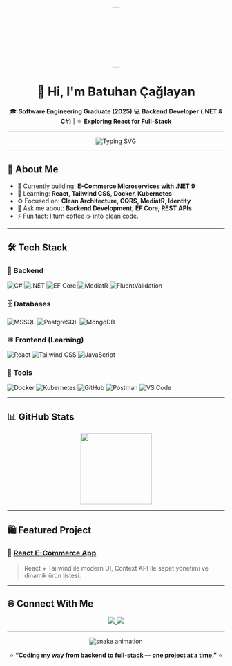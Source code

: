<p align="center">
  <img src="https://avatars.githubusercontent.com/u/00000000?v=4" width="140" style="border-radius:50%;" />
</p>

<h1 align="center">👋 Hi, I'm Batuhan Çağlayan</h1>

<p align="center">
  🎓 <b>Software Engineering Graduate (2025)</b>  
  💻 <b>Backend Developer (.NET & C#)</b> | ⚛️ <b>Exploring React for Full-Stack</b>  
</p>

---

<p align="center">
  <img src="https://readme-typing-svg.herokuapp.com?font=Fira+Code&pause=1000&color=000000&center=true&vCenter=true&width=850&lines=Backend+Developer+focused+on+.NET+%26+Clean+Architecture;Currently+learning+React+%26+Tailwind+CSS;Building+E-Commerce+Microservices+with+.NET+9;Lifelong+Learner+%F0%9F%94%A5" alt="Typing SVG" />
</p>




---

## 🧠 About Me

- 🔭 Currently building: <b>E-Commerce Microservices with .NET 9</b>  
- 🌱 Learning: <b>React, Tailwind CSS, Docker, Kubernetes</b>  
- ⚙️ Focused on: <b>Clean Architecture, CQRS, MediatR, Identity</b>  
- 💬 Ask me about: <b>Backend Development, EF Core, REST APIs</b>  
- ⚡ Fun fact: I turn coffee ☕ into clean code.

---

## 🛠️ Tech Stack

### 🧩 Backend
![C#](https://img.shields.io/badge/C%23-000000?style=for-the-badge&logo=csharp&logoColor=39FF14)
![.NET](https://img.shields.io/badge/.NET-000000?style=for-the-badge&logo=dotnet&logoColor=8A2BE2)
![EF Core](https://img.shields.io/badge/Entity%20Framework-000000?style=for-the-badge&logo=dotnet&logoColor=00FFFF)
![MediatR](https://img.shields.io/badge/MediatR-000000?style=for-the-badge&logo=nuget&logoColor=39FF14)
![FluentValidation](https://img.shields.io/badge/FluentValidation-000000?style=for-the-badge&logo=dotnet&logoColor=8A2BE2)

### 🗄 Databases
![MSSQL](https://img.shields.io/badge/MSSQL-000000?style=for-the-badge&logo=microsoftsqlserver&logoColor=FF073A)
![PostgreSQL](https://img.shields.io/badge/PostgreSQL-000000?style=for-the-badge&logo=postgresql&logoColor=00FFFF)
![MongoDB](https://img.shields.io/badge/MongoDB-000000?style=for-the-badge&logo=mongodb&logoColor=39FF14)

### ⚛️ Frontend (Learning)
![React](https://img.shields.io/badge/React-000000?style=for-the-badge&logo=react&logoColor=61DAFB)
![Tailwind CSS](https://img.shields.io/badge/TailwindCSS-000000?style=for-the-badge&logo=tailwindcss&logoColor=38BDF8)
![JavaScript](https://img.shields.io/badge/JavaScript-000000?style=for-the-badge&logo=javascript&logoColor=F7DF1E)

### 🧰 Tools
![Docker](https://img.shields.io/badge/Docker-000000?style=for-the-badge&logo=docker&logoColor=2496ED)
![Kubernetes](https://img.shields.io/badge/Kubernetes-000000?style=for-the-badge&logo=kubernetes&logoColor=326CE5)
![GitHub](https://img.shields.io/badge/GitHub-000000?style=for-the-badge&logo=github&logoColor=8A2BE2)
![Postman](https://img.shields.io/badge/Postman-000000?style=for-the-badge&logo=postman&logoColor=FF6C37)
![VS Code](https://img.shields.io/badge/VS%20Code-000000?style=for-the-badge&logo=visualstudiocode&logoColor=007ACC)

---

## 📊 GitHub Stats

<p align="center">
 
  <img src="https://github-readme-stats.vercel.app/api/top-langs/?username=batucglyn&layout=compact&theme=radical&bg_color=000000&title_color=39FF14&text_color=ffffff" height="165"/>
</p>

---

## 🛍 Featured Project  
### 🛒 [React E-Commerce App](https://github.com/batucglyn/react-ecommerce)
> React + Tailwind ile modern UI, Context API ile sepet yönetimi ve dinamik ürün listesi.  

---

## 🌐 Connect With Me  

<p align="center">
  <a href="https://www.linkedin.com/in/kbatuhancaglayan">
    <img src="https://img.shields.io/badge/LinkedIn-000000?style=for-the-badge&logo=linkedin&logoColor=39FF14"/>
  </a>
  <a href="https://github.com/batucglyn">
    <img src="https://img.shields.io/badge/GitHub-000000?style=for-the-badge&logo=github&logoColor=8A2BE2"/>
  </a>
</p>

---

<p align="center">
  <img src="https://raw.githubusercontent.com/batucglyn/batucglyn/output/github-contribution-grid-snake.svg" alt="snake animation" />
</p>

<p align="center">
  ⭐ <b>“Coding my way from backend to full-stack — one project at a time.”</b> ⭐
</p>
